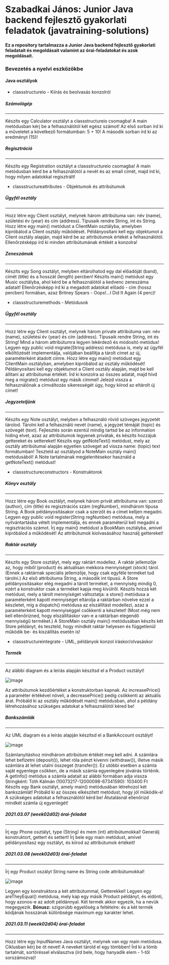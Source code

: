 # Szabadkai János: Junior Java backend fejlesztő gyakorlati feladatok (javatraining-solutions)
#### Ez a repository tartalmazza a Junior Java backend fejlesztő gyakorlati feladatait és megoldásait valamint az órai-feladatokat és azok megoldásait.
### Bevezetés a nyelvi eszközökbe
#### Java osztályok
* classstructureio - Kiírás és beolvasás konzolról
##### *Számológép*

---

Készíts egy Calculator osztályt a classstructureio csomagba! A main metódusban kérj be a felhasználótól két egész számot! Az első sorban írd ki a műveletet a következő formátumban: 5 + 10! A második sorban írd ki az eredményt (15)!
##### *Regisztráció*

---

Készíts egy Registration osztályt a classstructureio csomagba! A main metódusban kérd be a felhasználótól a nevét és az email címét, majd írd ki, hogy milyen adatokkal regisztrált!
* classstructureattributes - Objektumok és attribútumok
##### *Ügyfél osztály*

---

Hozz létre egy Client osztályt, melynek három attribútuma van: név (name), születési év (year) és cím (address). Típusaik rendre String, int és String.
Hozz létre egy main() metódust a ClientMain osztályba, amelyben kipróbálod a Client osztály működését. Példányosítani kell egy objektumot a Client osztály alapján, majd kérd be az attribútumok értékét a felhasználótól. Ellenőrzésképp írd ki minden attribútumának értékét a konzolra!


##### *Zeneszámok*

---

Készíts egy Song osztályt, melyben eltárolhatod egy dal előadóját (band), címét (title) és a hosszát (length) percben!
Készíts main() metódust egy Music osztályba, ahol kérd be a felhasználótól a kedvenc zeneszáma adatait! Ellenőrzésképp írd ki a megadott adatokat előadó - cím (hossz percben) formában, azaz Britney Spears - Oops!...I Did It Again (4 perc)!
* classstructuremethods - Metódusok
##### *Ügyfél osztály*

---

Hozz létre egy Client osztályt, melynek három private attribútuma van: név (name), születési év (year) és cím (address). Típusaik rendre String, int és String!
Mind a három attribútumra legyen lekérdező és módosító metódus! Legyen egy public void migrate(String address) metódusa is, mely az ügyfél elköltözését implementálja, valójában beállítja a tárolt címet az új, paraméterként átadott címre. Hozz létre egy main() metódust egy ClientMain osztályban, amelyben kipróbálod az osztály működését! Példányosítani kell egy objektumot a Client osztály alapján, majd be kell állítani az attribútumai értékét. Írd ki konzolra az összes adatát, majd hívd meg a migrate() metódust egy másik címmel! Jelezd vissza a felhasználónak a címváltozás sikerességét úgy, hogy kiírod az eltárolt új címet!

##### *Jegyzeteljünk*

---

Készíts egy Note osztályt, melyben a felhasználó rövid szöveges jegyzetét tárolod. Tárolni kell a felhasználó nevét (name), a jegyzet témáját (topic) és szövegét (text). Fejlesztés során ezentúl mindig tartsd be az information hiding elvet, azaz az attribútumok legyenek privátak, és készíts hozzájuk gettereket és settereket! Készíts egy getNoteText() metódust, mely az osztály attribútumai alapján egyetlen szöveget ad vissza name: (topic) text formátumban! Teszteld az osztályod a NoteMain osztály main() metódusából! A Note tartalmának megjelenítésekor használd a getNoteText() metódust!
* classstructureconstructors - Konstruktorok
##### *Könyv osztály*

---

Hozz létre egy Book osztályt, melynek három privát attribútuma van: szerző (author), cím (title) és regisztrációs szám (regNumber), mindhárom típusa String.
A Book példányosításakor csak a szerzőt és a címet kelljen megadni.
Legyen egy public void register(String regNumber) metódusa, mely a nyilvántartásba vételt implementálja, és ennek paraméterül kell megadni a regisztrációs számot.
Írj egy main() metódust a BookMain osztályba, amivel kipróbálod a működését! Az attribútumok kiolvasásához használj gettereket!

##### *Raktár osztály*

---

Készíts egy Store osztályt, mely egy raktárt modellez. A raktár jellemzője az, hogy miből (product) és aktuálisan mekkora mennyiséget (stock) tárol. (Ennek a raktárnak speciális jellemzője, hogy csak egyféle terméket tud tárolni.) Az első attribútuma String, a második int típusú.
A Store példányosításakor elég megadni a tárolt terméket, a mennyiség mindig 0, ezért a konstruktor csak a terméket kapja meg kívülről.
Készíts hozzá két metódust, mely a tárolt mennyiséget változtatja: a store() metódusa a paraméterként kapott mennyiséget eltárolja a raktárban növelve ezzel a készletet, míg a dispatch() metódusa az elszállítást modellezi, azaz a paraméterként kapott mennyiséggel csökkenti a készletet! (Most még nem kell ellenőrizned, hogy elszállításkor van-e a raktárban elegendő mennyiségű terméket.)
A StoreMain osztály main() metódusában készíts két Store példányt, és teszteld, hogy mindkét raktár helyesen és függetlenül működik be- és kiszállítás esetén is!
* classstructureintegrate - UML, példányok konzol íráskor/olvasáskor
##### *Termék*

---

Az alábbi diagram és a leírás alapján készítsd el a Product osztályt!

![image](https://user-images.githubusercontent.com/67753819/110314047-a36eb500-8007-11eb-8134-fa766804851d.png)

Az attribútumok kezdőértéket a konstruktorban kapnak. Az increasePrice() a paraméter értékével növeli, a decreasePrice() pedig csökkenti az aktuális árat.
Próbáld ki az osztály működését main() metódusban, ahol a példány létrehozásához szükséges adatokat a felhasználótól kéred be!

##### *Bankszámlák*

---

Az UML diagram és a leírás alapján készítsd el a BankAccount osztályt!

![image](https://user-images.githubusercontent.com/67753819/110313823-4a068600-8007-11eb-86fd-b9da35321985.png)

Számlanyitáshoz mindhárom attribútum értékét meg kell adni. A számlára lehet befizetni (deposit()), lehet róla pénzt kivenni (withdraw()), illetve másik számlára át lehet utalni összeget (transfer()). Ez utóbbi esetben a számla saját egyenlege csökken, de a másik számla egyenlegére jóváírás történik.
A getInfo() metódus a számla adatait az alábbi formában adja vissza Stringként:    Tóth Kálmán (10073217-12000098-67341590): 103400 Ft
Készíts egy Bank osztályt, amely main() metódusában létrehozol két bankszámlát! Próbáld ki az összes elkészített metódust, hogy jól működik-e! A szükséges adatokat a felhasználótól kérd be! Átutalásnál ellenőrizd mindkét számla új egyenlegét!

##### *2021.03.07 (week02d02) órai-feladat*

---

Írj egy Phone osztályt, type (String) és mem (int) attribútumokkal! Generálj konstruktort, gettert és settert! Írj bele egy main metódust, amivel példányosítasz egy osztályt, és kiírod az attribútumok értékeit!

##### *2021.03.08 (week02d03) órai-feladat*

---

Írj egy Product oszályt String name és String code attribútumokkal! 

![image](https://user-images.githubusercontent.com/67753819/110371772-b5734680-804d-11eb-9eae-cd73b4c7e8f6.png)

Legyen egy konstruktora a két attribútummal, Getterekkel! Legyen egy areTheyEqual() metódusa, mely kap egy másik Product példányt, és eldönti, hogy azonos-e az adott példánnyal. Két termék akkor egyezik, ha a nevük megegyezik.
**Bónusz:** szigorúbb egyelőség a feltételre: és a két termék kódjának hosszának különbsége maximum egy karakter lehet.

##### *2021.03.11 (week02d04) órai-feladat*

---

Hozz létre egy InputNames Java osztályt, melynek van egy main metódusa. Ciklusban kérj be öt nevet! A neveket tárold el egy tömbben! Írd ki a tömb tartalmát, sortöréssel elválasztva (írd bele, hogy hanyadik elem - 1-től sorszámozva)!
